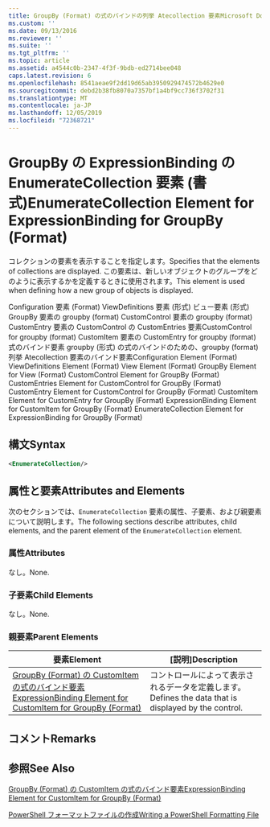 ```yaml
---
title: GroupBy (Format) の式のバインドの列挙 Atecollection 要素Microsoft Docs
ms.custom: ''
ms.date: 09/13/2016
ms.reviewer: ''
ms.suite: ''
ms.tgt_pltfrm: ''
ms.topic: article
ms.assetid: a4544c0b-2347-4f3f-9bdb-ed2714bee048
caps.latest.revision: 6
ms.openlocfilehash: 8541aeae9f2dd19d65ab3950929474572b4629e0
ms.sourcegitcommit: debd2b38fb8070a7357bf1a4bf9cc736f3702f31
ms.translationtype: MT
ms.contentlocale: ja-JP
ms.lasthandoff: 12/05/2019
ms.locfileid: "72368721"
---
```

# <a name="enumeratecollection-element-for-expressionbinding-for-groupby-format"></a><span data-ttu-id="c3d65-102">GroupBy の ExpressionBinding の EnumerateCollection 要素 (書式)</span><span class="sxs-lookup"><span data-stu-id="c3d65-102">EnumerateCollection Element for ExpressionBinding for GroupBy (Format)</span></span>

<span data-ttu-id="c3d65-103">コレクションの要素を表示することを指定します。</span><span class="sxs-lookup"><span data-stu-id="c3d65-103">Specifies that the elements of collections are displayed.</span></span> <span data-ttu-id="c3d65-104">この要素は、新しいオブジェクトのグループをどのように表示するかを定義するときに使用されます。</span><span class="sxs-lookup"><span data-stu-id="c3d65-104">This element is used when defining how a new group of objects is displayed.</span></span>

<span data-ttu-id="c3d65-105">Configuration 要素 (Format) ViewDefinitions 要素 (形式) ビュー要素 (形式) GroupBy 要素の groupby (format) CustomControl 要素の groupby (format) CustomEntry 要素の CustomControl の CustomEntries 要素CustomControl for groupby (format) CustomItem 要素の CustomEntry for groupby (format) 式のバインド要素 groupby (形式) の式のバインドのための、groupby (format) 列挙 Atecollection 要素のバインド要素</span><span class="sxs-lookup"><span data-stu-id="c3d65-105">Configuration Element (Format) ViewDefinitions Element (Format) View Element (Format) GroupBy Element for View (Format) CustomControl Element for GroupBy (Format) CustomEntries Element for CustomControl for GroupBy (Format) CustomEntry Element for CustomControl for GroupBy (Format) CustomItem Element for CustomEntry for GroupBy (Format) ExpressionBinding Element for CustomItem for GroupBy (Format) EnumerateCollection Element for ExpressionBinding for GroupBy (Format)</span></span>

## <a name="syntax"></a><span data-ttu-id="c3d65-106">構文</span><span class="sxs-lookup"><span data-stu-id="c3d65-106">Syntax</span></span>

```xml
<EnumerateCollection/>
```

## <a name="attributes-and-elements"></a><span data-ttu-id="c3d65-107">属性と要素</span><span class="sxs-lookup"><span data-stu-id="c3d65-107">Attributes and Elements</span></span>

<span data-ttu-id="c3d65-108">次のセクションでは、`EnumerateCollection` 要素の属性、子要素、および親要素について説明します。</span><span class="sxs-lookup"><span data-stu-id="c3d65-108">The following sections describe attributes, child elements, and the parent element of the `EnumerateCollection` element.</span></span>

### <a name="attributes"></a><span data-ttu-id="c3d65-109">属性</span><span class="sxs-lookup"><span data-stu-id="c3d65-109">Attributes</span></span>

<span data-ttu-id="c3d65-110">なし。</span><span class="sxs-lookup"><span data-stu-id="c3d65-110">None.</span></span>

### <a name="child-elements"></a><span data-ttu-id="c3d65-111">子要素</span><span class="sxs-lookup"><span data-stu-id="c3d65-111">Child Elements</span></span>

<span data-ttu-id="c3d65-112">なし。</span><span class="sxs-lookup"><span data-stu-id="c3d65-112">None.</span></span>

### <a name="parent-elements"></a><span data-ttu-id="c3d65-113">親要素</span><span class="sxs-lookup"><span data-stu-id="c3d65-113">Parent Elements</span></span>

|<span data-ttu-id="c3d65-114">要素</span><span class="sxs-lookup"><span data-stu-id="c3d65-114">Element</span></span>|<span data-ttu-id="c3d65-115">[説明]</span><span class="sxs-lookup"><span data-stu-id="c3d65-115">Description</span></span>|
|-------------|-----------------|
|[<span data-ttu-id="c3d65-116">GroupBy (Format) の CustomItem の式のバインド要素</span><span class="sxs-lookup"><span data-stu-id="c3d65-116">ExpressionBinding Element for CustomItem for GroupBy (Format)</span></span>](./expressionbinding-element-for-customitem-for-groupby-format.md)|<span data-ttu-id="c3d65-117">コントロールによって表示されるデータを定義します。</span><span class="sxs-lookup"><span data-stu-id="c3d65-117">Defines the data that is displayed by the control.</span></span>|

## <a name="remarks"></a><span data-ttu-id="c3d65-118">コメント</span><span class="sxs-lookup"><span data-stu-id="c3d65-118">Remarks</span></span>

## <a name="see-also"></a><span data-ttu-id="c3d65-119">参照</span><span class="sxs-lookup"><span data-stu-id="c3d65-119">See Also</span></span>

[<span data-ttu-id="c3d65-120">GroupBy (Format) の CustomItem の式のバインド要素</span><span class="sxs-lookup"><span data-stu-id="c3d65-120">ExpressionBinding Element for CustomItem for GroupBy (Format)</span></span>](./expressionbinding-element-for-customitem-for-groupby-format.md)

[<span data-ttu-id="c3d65-121">PowerShell フォーマットファイルの作成</span><span class="sxs-lookup"><span data-stu-id="c3d65-121">Writing a PowerShell Formatting File</span></span>](./writing-a-powershell-formatting-file.md)
